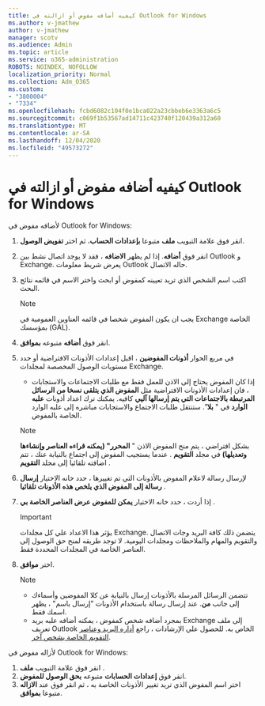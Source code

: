 ```yaml
---
title: كيفيه أضافه مفوض أو ازالته في Outlook for Windows
ms.author: v-jmathew
author: v-jmathew
manager: scotv
ms.audience: Admin
ms.topic: article
ms.service: o365-administration
ROBOTS: NOINDEX, NOFOLLOW
localization_priority: Normal
ms.collection: Adm_O365
ms.custom:
- "3800004"
- "7334"
ms.openlocfilehash: fcbd6082c104f0e1bca022a23cbbeb6e3363a6c5
ms.sourcegitcommit: c069f1b53567ad14711c423740f120439a312a60
ms.translationtype: MT
ms.contentlocale: ar-SA
ms.lasthandoff: 12/04/2020
ms.locfileid: "49573272"
---
```

# <a name="how-to-add-or-remove-a-delegate-in-outlook-for-windows"></a>كيفيه أضافه مفوض أو ازالته في Outlook for Windows

لأضافه مفوض في Outlook for Windows: 

1. انقر فوق علامة التبويب **ملف** متبوعا **بإعدادات الحساب**، ثم اختر **تفويض الوصول**.
2. انقر فوق **أضافه**. إذا لم يظهر **الاضافه** ، فقد لا يوجد اتصال نشط بين Outlook و Exchange. يعرض شريط معلومات Outlook حاله الاتصال.
3. اكتب اسم الشخص الذي تريد تعيينه كمفوض أو ابحث واختر الاسم في قائمه نتائج البحث.

    > [!NOTE]
    > يجب ان يكون المفوض شخصا في قائمه العناوين العمومية في Exchange الخاصة بمؤسسك (GAL).
4. انقر فوق **أضافه** متبوعه **بموافق**.
5. في مربع الحوار **أذونات المفوضين** ، اقبل إعدادات الأذونات الافتراضية أو حدد مستويات الوصول المخصصة لمجلدات Exchange.

    - إذا كان المفوض يحتاج إلى الاذن للعمل فقط مع طلبات الاجتماعات والاستجابات ، فان إعدادات الأذونات الافتراضية مثل **المفوض الذي يتلقى نسخا من الرسائل المرتبطة بالاجتماعات التي يتم إرسالها آليي** كافيه. يمكنك ترك اعداد أذونات **علبه الوارد** في " **بلا**". ستنتقل طلبات الاجتماع والاستجابات مباشره إلى علبه الوارد الخاصة بالمفوض.

    > [!NOTE]
    > بشكل افتراضي ، يتم منح المفوض الاذن " **المحرر" (يمكنه قراءه العناصر وإنشاءها وتعديلها)** في مجلد **التقويم** . عندما يستجيب المفوض إلى اجتماع بالنيابة عنك ، تتم اضافته تلقائيا إلى مجلد **التقويم** .

5. لإرسال رسالة لاعلام المفوض بالأذونات التي تم تغييرها ، حدد خانه الاختيار **إرسال رسالة إلى المفوض الذي يلخص هذه الأذونات تلقائيا** .
6. إذا أردت ، حدد خانه الاختيار **يمكن للمفوض عرض العناصر الخاصة بي** .

    > [!IMPORTANT]
    > يؤثر هذا الاعداد علي كل مجلدات Exchange. يتضمن ذلك كافة البريد وجات الاتصال والتقويم والمهام والملاحظات ومجلدات اليومية. لا توجد طريقه لمنح حق الوصول إلى العناصر الخاصة في المجلدات المحددة فقط.

7. اختر **موافق**.

    > [!NOTE]
    >
    > - تتضمن الرسائل المرسلة بالأذونات إرسال بالنيابة عن كلا المفوضين وأسماءك إلى جانب **من**. عند إرسال رسالة باستخدام الأذونات "إرسال باسم" ، يظهر اسمك فقط.
    > - بمجرد أضافه شخص كمفوض ، يمكنه أضافه علبه بريد Exchange إلى ملف تعريف Outlook الخاص به. للحصول علي الإرشادات ، راجع [أداره البريد وعناصر التقويم الخاصة بشخص آخر](https://support.microsoft.com/office/manage-another-person-s-mail-and-calendar-items-afb79d6b-2967-43b9-a944-a6b953190af5).

لأزاله مفوض في Outlook for Windows:

1. انقر فوق علامة التبويب **ملف** .
2. انقر فوق **إعدادات الحسابات** متبوعه **بحق الوصول للمفوض**.
3. اختر اسم المفوض الذي تريد تغيير الأذونات الخاصة به ، ثم انقر فوق عند **الازاله** متبوعا **بموافق**.
